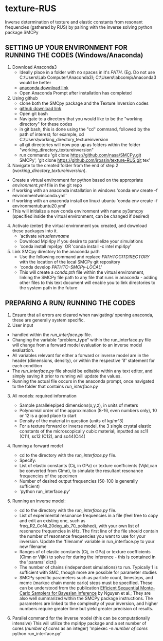 # texture-RUS
Inverse determination of texture and elastic constants from resonant frequencies (gathered by RUS) by pairing with the inverse solving python package SMCPy

## SETTING UP YOUR ENVIRONMENT FOR RUNNING THE CODES (Windows/Anaconda)
1. Download Anaconda3
    - Ideally place in a folder with no spaces in it's $PATH$. (Eg. Do not use C:\Users\Lab Computer\Anaconda3); C:\Users\labcomp\Anaconda3 would be better
    - [anaconda download link](https://www.anaconda.com/products/individual)
    - Open Anaconda Prompt after installation has completed
2. Using github
    - clone both the SMCpy package and the Texture Inversion codes
    - [github download link](https://git-scm.com/downloads)
    - Open git bash
    - Navigate to a directory that you would like to be the "working directory" for these codes
    - in git bash, this is done using the "cd" command, followed by the path of interest; for example, cd C:\Users\working_directory_textureinversion
    - all git directories will now pop up as folders within the folder "working_directory_textureinversion"
    - run commands 'git clone https://github.com/nasa/SMCPy.git SMCPy', 'git clone https://github.com/jrossin/texture-RUS.git tex'
3. Navigate to the created folder from the end of step 2 (*working_directory_textureinversion*).
- Create a virtual environment for python based on the appropriate *environment.yml* file in the git repo
- if working with an anaconda installation in windows 'conda env create -f environmentwinconda.yml'
- if working with an anaconda install on linux/ ubuntu 'conda env create -f environmentubuntu20.yml'
- This will initialize a new conda environment with name py3smcpy (specified inside the virtual environment, can be changed if desired)
4. Activate (enter) the virtual environment you created, and download these packages into it.
    - 'activate *virtualenvname*
    - Download Mpi4py if you desire to parallelize your simulations
    - 'conda install mpi4py' OR 'conda install -c intel mpi4py'
5. Link SMCpy directory to the anaconda path
    - Use the following command and replace *PATHTOGITDIRECTORY* with the location of the local SMCPy git repository
    - 'conda develop *PATHTO-SMCPy-LOCAL*'
    - This will create a *conda.pth* file within the virtual environment, linking the SMCPy file path to any file that runs in anaconda - adding other files to this text document will enable you to link directories to the system path in the future

## PREPARING A RUN/ RUNNING THE CODES
1. Ensure that all errors are cleared when navigating/ opening anaconda, these are generally system specific.
2. User input
- handled within the *run_interface.py* file.
- Changing the variable "problem_type" within the run_interface.py file will change from a forward model evaluation to an inverse model evaluation.
- All variables relevant for either a forward or inverse model are in the header (dimensions, density), or within the respective 'if' statement for each condition
- The *run_interface.py* file should be editable within any text editor, and simply saving it prior to running will update the values.
- Running the actual file occurs in the anaconda prompt, once navigated to the folder that contains *run_interface.py*
3. All models: required information
    - Sample parallelepiped dimensions(x,y,z), in units of meters
    - Polynomial order of the approximation (8-16, even numbers only), 10 or 12 is a good place to start
    - Density of the material in question (units of kg/m^3)
    - For a texture forward or inverse model, the 3 single crystal elastic constants of the microscopically cubic material, inputted as sc11 (C11), sc12 (C12), and sc44(C44)

4. Running a forward model
    - cd to the  directory with the *run_interface.py* file.
    - Specify:
    - List of elastic constants (Cij, in GPa) or texture coefficients (Vijkl,can be converted from Clmn), to simulate the resultant resonance frequencies of the specimen
    - Number of desired output frequencies (50-100 is generally sufficient)
    - 'python run_interface.py'

5. Running an inverse model:
    - cd to the  directory with the *run_interface.py* file.
    - List of experimental resonance frequencies in a file (feel free to copy and edit an existing one, such as freq_R2_CoNi_20deg_ab_70_polished), with your own list of resonance frequencies in kHz. The first line of the file should contain the number of resonance frequencies you want to use for your inversion. Update the 'filename' variable in run_interface.py to your new filename
    - Ranges of of elastic constants (Cij, in GPa) or texture coefficients (Clmn or Vijkl) to solve for during the inference - this is contained in the 'params' dict()
    - The number of chains (independent simulations) to run. Typically 1 is sufficient with SMC, though more are possible for parameter studies
    - SMCPy specific parameters such as particle count, timesteps, and mcmc (markoc chain monte carlo) steps must be specified. These can be understood from the publication [Efficient Sequential Monte-Carlo Samplers for Bayesian Inference](10.1109/TSP.2015.2504342) by Nguyen et al.; They are also well summarized within the SMCPy package instructions. The parameters are linked to the complexity of your inversion, and higher numbers require greater time but yield greater precision of results.
6. Parallel command for the inverse model (this can be computationally intensive)
    This will utilize the mpi4py package and a set number of cores (*number of cores* as an integer)
    'mpiexec -n *number of cores* python run_interface.py'

